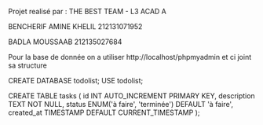 Projet realisé par : THE BEST TEAM - L3 ACAD A

BENCHERIF AMINE KHELIL
212131071952

BADLA MOUSSAAB
212135027684

Pour la base de donnée on a utiliser http://localhost/phpmyadmin  et ci joint sa structure

CREATE DATABASE todolist;
USE todolist;

CREATE TABLE tasks (
    id INT AUTO_INCREMENT PRIMARY KEY,
    description TEXT NOT NULL,
    status ENUM('à faire', 'terminée') DEFAULT 'à faire',
    created_at TIMESTAMP DEFAULT CURRENT_TIMESTAMP
);
